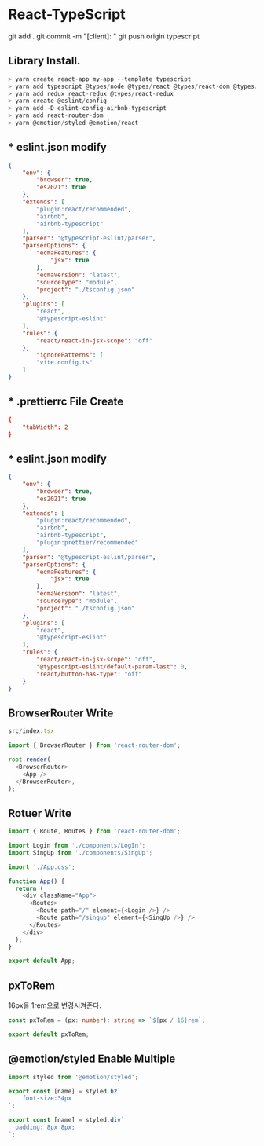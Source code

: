 # React-TypeScript

git add .
git commit -m "[client]: "
git push origin typescript

## Library Install.
```typescript
> yarn create react-app my-app --template typescript
> yarn add typescript @types/node @types/react @types/react-dom @types/jest
> yarn add redux react-redux @types/react-redux
> yarn create @eslint/config
> yarn add -D eslint-config-airbnb-typescript
> yarn add react-router-dom
> yarn @emotion/styled @emotion/react
```


## * eslint.json modify
```json
{
    "env": {
        "browser": true,
        "es2021": true
    },
    "extends": [
        "plugin:react/recommended",
        "airbnb",
        "airbnb-typescript"
    ],
    "parser": "@typescript-eslint/parser",
    "parserOptions": {
        "ecmaFeatures": {
            "jsx": true
        },
        "ecmaVersion": "latest",
        "sourceType": "module",
        "project": "./tsconfig.json"
    },
    "plugins": [
        "react",
        "@typescript-eslint"
    ],
    "rules": {
        "react/react-in-jsx-scope": "off"
    },
		"ignorePatterns": [
        "vite.config.ts"
    ]
}
```

## * .prettierrc File Create
```rc
{
	"tabWidth": 2
}

```

## * eslint.json modify
```json
{
    "env": {
        "browser": true,
        "es2021": true
    },
    "extends": [
        "plugin:react/recommended",
        "airbnb",
        "airbnb-typescript",
        "plugin:prettier/recommended"
    ],
    "parser": "@typescript-eslint/parser",
    "parserOptions": {
        "ecmaFeatures": {
            "jsx": true
        },
        "ecmaVersion": "latest",
        "sourceType": "module",
        "project": "./tsconfig.json"
    },
    "plugins": [
        "react",
        "@typescript-eslint"
    ],
    "rules": {
        "react/react-in-jsx-scope": "off",
        "@typescript-eslint/default-param-last": 0,
        "react/button-has-type": "off"
    }
}
```

## BrowserRouter Write

```typescript
src/index.tsx

import { BrowserRouter } from 'react-router-dom';

root.render(
  <BrowserRouter>
    <App />
  </BrowserRouter>,
);
```

## Rotuer Write
```typescript
import { Route, Routes } from 'react-router-dom';

import Login from './components/LogIn';
import SingUp from './components/SingUp';

import './App.css';

function App() {
  return (
    <div className="App">
      <Routes>
        <Route path="/" element={<Login />} />
        <Route path="/singup" element={<SingUp />} />
      </Routes>
    </div>
  );
}

export default App;

```

## pxToRem
16px을 1rem으로 변경시켜준다.
```typescript
const pxToRem = (px: number): string => `${px / 16}rem`;

export default pxToRem;

```

## @emotion/styled Enable Multiple
```typescript
import styled from '@emotion/styled';

export const [name] = styled.h2`
    font-size:34px
`;

export const [name] = styled.div`
  padding: 8px 8px;
`;
```